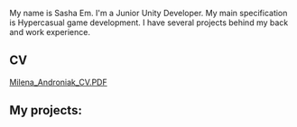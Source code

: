 My name is Sasha Em. I'm a Junior Unity Developer.
My main specification is Hypercasual game development.
I have several projects behind my back and work experience.

## CV

[Milena_Androniak_CV.PDF](https://github.com/SashaEm/portfolioLinks/files/8247501/Milena_Androniak_CV.PDF)

## My projects:

